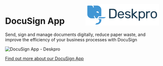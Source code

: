<img align="right" alt="Deskpro" src="https://raw.githubusercontent.com/DeskproApps/docusign/master/docs/assets/deskpro-logo.svg" />

# DocuSign App

Send, sign and manage documents digitally, reduce paper waste, and improve the efficiency of your business processes with DocuSign

![DocuSign App - Deskpro](https://raw.githubusercontent.com/DeskproApps/docusign/master/docs/assets/docusign_screenshot_01.png)

[Find out more about our DocuSign App](https://www.deskpro.com/apps/docusign)
